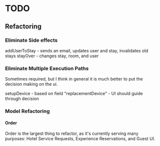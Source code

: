 # TODO

## Refactoring

### Eliminate Side effects

addUserToStay - sends an email, updates user and stay, invalidates old stays
stayOver - changes stay, room, and user

### Eliminate Multiple Execution Paths

Sometimes required, but I think in general it is much better to put the decision
making on the ui.

setupDevice - based on field "replacementDevice" - UI should guide through decision

### Model Refactoring

#### Order

Order is the largest thing to refactor, as it's currently serving many purposes:
Hotel Service Requests, Experience Reservations, and Guest UI.

